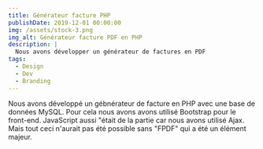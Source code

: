 ```yaml
---
title: Générateur facture PHP
publishDate: 2019-12-01 00:00:00
img: /assets/stock-3.png
img_alt: Générateur facture PDF en PHP
description: |
  Nous avons développer un générateur de factures en PDF 
tags:
  - Design
  - Dev
  - Branding
---
```


Nous avons développé un gébnérateur de facture en PHP avec une base de données MySQL.
Pour cela nous avons avons utilisé Bootstrap pour le front-end. JavaScript aussi "était de la partie car nous avons utilisé Ajax. Mais tout ceci n'aurait pas été possible sans "FPDF" qui a été un élément majeur.